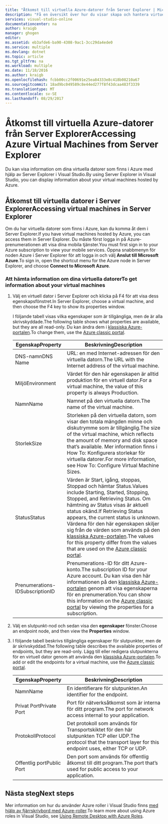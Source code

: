 ```yaml
---
title: "Åtkomst till virtuella Azure-datorer från Server Explorer | Microsoft Docs"
description: "Få en översikt över hur du visar skapa och hantera virtuella Azure-datorer (VM) i Server Explorer i Visual Studio."
services: visual-studio-online
documentationcenter: na
author: kraigb
manager: ghogen
editor: 
ms.assetid: eb3afde6-ba90-4308-9ac1-3cc29da4ede0
ms.service: multiple
ms.devlang: dotnet
ms.topic: article
ms.tgt_pltfrm: na
ms.workload: multiple
ms.date: 11/18/2016
ms.author: kraigb
ms.openlocfilehash: fcbb00cc2f00691e25ea84333e8c418b08210a67
ms.sourcegitcommit: 18ad9bc049589c8e44ed277f8f43dcaa483f3339
ms.translationtype: MT
ms.contentlocale: sv-SE
ms.lasthandoff: 08/29/2017
---
```

# <a name="accessing-azure-virtual-machines-from-server-explorer"></a><span data-ttu-id="ccf64-103">Åtkomst till virtuella Azure-datorer från Server Explorer</span><span class="sxs-lookup"><span data-stu-id="ccf64-103">Accessing Azure Virtual Machines from Server Explorer</span></span>
<span data-ttu-id="ccf64-104">Du kan visa information om dina virtuella datorer som finns i Azure med hjälp av Server Explorer i Visual Studio.</span><span class="sxs-lookup"><span data-stu-id="ccf64-104">By using Server Explorer in Visual Studio, you can display information about your virtual machines hosted by Azure.</span></span>

## <a name="accessing-virtual-machines-in-server-explorer"></a><span data-ttu-id="ccf64-105">Åtkomst till virtuella datorer i Server Explorer</span><span class="sxs-lookup"><span data-stu-id="ccf64-105">Accessing virtual machines in Server Explorer</span></span>
<span data-ttu-id="ccf64-106">Om du har virtuella datorer som finns i Azure, kan du komma åt dem i Server Explorer.</span><span class="sxs-lookup"><span data-stu-id="ccf64-106">If you have virtual machines hosted by Azure, you can access them in Server Explorer.</span></span> <span data-ttu-id="ccf64-107">Du måste först logga in på Azure-prenumerationen att visa dina mobila tjänster.</span><span class="sxs-lookup"><span data-stu-id="ccf64-107">You must first sign in to your Azure subscription to view your mobile services.</span></span> <span data-ttu-id="ccf64-108">Öppna snabbmenyn för noden Azure i Server Explorer för att logga in och välj **Anslut till Microsoft Azure**.</span><span class="sxs-lookup"><span data-stu-id="ccf64-108">To sign in, open the shortcut menu for the Azure node in Server Explorer, and choose **Connect to Microsoft Azure**.</span></span>

### <a name="to-get-information-about-your-virtual-machines"></a><span data-ttu-id="ccf64-109">Att hämta information om dina virtuella datorer</span><span class="sxs-lookup"><span data-stu-id="ccf64-109">To get information about your virtual machines</span></span>
1. <span data-ttu-id="ccf64-110">Välj en virtuell dator i Server Explorer och klicka på F4 för att visa dess egenskapsfönstret.</span><span class="sxs-lookup"><span data-stu-id="ccf64-110">In Server Explorer, choose a virtual machine, and then choose the F4 key to show its properties window.</span></span>
   
    <span data-ttu-id="ccf64-111">I följande tabell visas vilka egenskaper som är tillgängliga, men de är alla skrivskyddade.</span><span class="sxs-lookup"><span data-stu-id="ccf64-111">The following table shows what properties are available, but they are all read-only.</span></span> <span data-ttu-id="ccf64-112">Du kan ändra dem i [klassiska Azure-portalen](http://go.microsoft.com/fwlink/?LinkID=213885).</span><span class="sxs-lookup"><span data-stu-id="ccf64-112">To change them, use the [Azure classic portal](http://go.microsoft.com/fwlink/?LinkID=213885).</span></span>
   
   | <span data-ttu-id="ccf64-113">Egenskap</span><span class="sxs-lookup"><span data-stu-id="ccf64-113">Property</span></span> | <span data-ttu-id="ccf64-114">Beskrivning</span><span class="sxs-lookup"><span data-stu-id="ccf64-114">Description</span></span> |
   | --- | --- |
   | <span data-ttu-id="ccf64-115">DNS-namn</span><span class="sxs-lookup"><span data-stu-id="ccf64-115">DNS Name</span></span> |<span data-ttu-id="ccf64-116">URL: en med Internet-adressen för den virtuella datorn.</span><span class="sxs-lookup"><span data-stu-id="ccf64-116">The URL with the Internet address of the virtual machine.</span></span> |
   | <span data-ttu-id="ccf64-117">Miljö</span><span class="sxs-lookup"><span data-stu-id="ccf64-117">Environment</span></span> |<span data-ttu-id="ccf64-118">Värdet för den här egenskapen är alltid produktion för en virtuell dator.</span><span class="sxs-lookup"><span data-stu-id="ccf64-118">For a virtual machine, the value of this property is always Production.</span></span> |
   | <span data-ttu-id="ccf64-119">Namn</span><span class="sxs-lookup"><span data-stu-id="ccf64-119">Name</span></span> |<span data-ttu-id="ccf64-120">Namnet på den virtuella datorn.</span><span class="sxs-lookup"><span data-stu-id="ccf64-120">The name of the virtual machine.</span></span> |
   | <span data-ttu-id="ccf64-121">Storlek</span><span class="sxs-lookup"><span data-stu-id="ccf64-121">Size</span></span> |<span data-ttu-id="ccf64-122">Storleken på den virtuella datorn, som visar den totala mängden minne och diskutrymme som är tillgänglig.</span><span class="sxs-lookup"><span data-stu-id="ccf64-122">The size of the virtual machine, which reflects the amount of memory and disk space that’s available.</span></span> <span data-ttu-id="ccf64-123">Mer information finns i How To: Konfigurera storlekar för virtuella datorer.</span><span class="sxs-lookup"><span data-stu-id="ccf64-123">For more information, see How To: Configure Virtual Machine Sizes.</span></span> |
   | <span data-ttu-id="ccf64-124">Status</span><span class="sxs-lookup"><span data-stu-id="ccf64-124">Status</span></span> |<span data-ttu-id="ccf64-125">Värden är Start, igång, stoppas, Stoppad och hämtar Status.</span><span class="sxs-lookup"><span data-stu-id="ccf64-125">Values include Starting, Started, Stopping, Stopped, and Retrieving Status.</span></span> <span data-ttu-id="ccf64-126">Om hämtning av Status visas är aktuell status okänd.</span><span class="sxs-lookup"><span data-stu-id="ccf64-126">If Retrieving Status appears, the current status is unknown.</span></span> <span data-ttu-id="ccf64-127">Värdena för den här egenskapen skiljer sig från de värden som används på den [klassiska Azure-portalen](http://go.microsoft.com/fwlink/?LinkID=213885).</span><span class="sxs-lookup"><span data-stu-id="ccf64-127">The values for this property differ from the values that are used on the [Azure classic portal](http://go.microsoft.com/fwlink/?LinkID=213885).</span></span> |
   | <span data-ttu-id="ccf64-128">Prenumerations-ID</span><span class="sxs-lookup"><span data-stu-id="ccf64-128">SubscriptionID</span></span> |<span data-ttu-id="ccf64-129">Prenumerations-ID för ditt Azure-konto.</span><span class="sxs-lookup"><span data-stu-id="ccf64-129">The subscription ID for your Azure account.</span></span> <span data-ttu-id="ccf64-130">Du kan visa den här informationen på den [klassiska Azure-portalen](http://go.microsoft.com/fwlink/?LinkID=213885) genom att visa egenskaperna för en prenumeration.</span><span class="sxs-lookup"><span data-stu-id="ccf64-130">You can show this information on the [Azure classic portal](http://go.microsoft.com/fwlink/?LinkID=213885) by viewing the properties for a subscription.</span></span> |
2. <span data-ttu-id="ccf64-131">Välj en slutpunkt-nod och sedan visa den **egenskaper** fönster.</span><span class="sxs-lookup"><span data-stu-id="ccf64-131">Choose an endpoint node, and then view the **Properties** window.</span></span>
3. <span data-ttu-id="ccf64-132">I följande tabell beskrivs tillgängliga egenskaper för slutpunkter, men de är skrivskyddad.</span><span class="sxs-lookup"><span data-stu-id="ccf64-132">The following table describes the available properties of endpoints, but they are read-only.</span></span> <span data-ttu-id="ccf64-133">Lägg till eller redigera slutpunkterna för en virtuell dator genom att använda den [klassiska Azure-portalen](http://go.microsoft.com/fwlink/?LinkID=213885).</span><span class="sxs-lookup"><span data-stu-id="ccf64-133">To add or edit the endpoints for a virtual machine, use the [Azure classic portal](http://go.microsoft.com/fwlink/?LinkID=213885).</span></span> 
   
   | <span data-ttu-id="ccf64-134">Egenskap</span><span class="sxs-lookup"><span data-stu-id="ccf64-134">Property</span></span> | <span data-ttu-id="ccf64-135">Beskrivning</span><span class="sxs-lookup"><span data-stu-id="ccf64-135">Description</span></span> |
   | --- | --- |
   | <span data-ttu-id="ccf64-136">Namn</span><span class="sxs-lookup"><span data-stu-id="ccf64-136">Name</span></span> |<span data-ttu-id="ccf64-137">En identifierare för slutpunkten.</span><span class="sxs-lookup"><span data-stu-id="ccf64-137">An identifier for the endpoint.</span></span> |
   | <span data-ttu-id="ccf64-138">Privat Port</span><span class="sxs-lookup"><span data-stu-id="ccf64-138">Private Port</span></span> |<span data-ttu-id="ccf64-139">Port för nätverksåtkomst som är interna för ditt program.</span><span class="sxs-lookup"><span data-stu-id="ccf64-139">The port for network access internal to your application.</span></span> |
   | <span data-ttu-id="ccf64-140">Protokoll</span><span class="sxs-lookup"><span data-stu-id="ccf64-140">Protocol</span></span> |<span data-ttu-id="ccf64-141">Det protokoll som används för Transportskiktet för den här slutpunkten TCP eller UDP.</span><span class="sxs-lookup"><span data-stu-id="ccf64-141">The protocol that the transport layer for this endpoint uses, either TCP or UDP.</span></span> |
   | <span data-ttu-id="ccf64-142">Offentlig port</span><span class="sxs-lookup"><span data-stu-id="ccf64-142">Public Port</span></span> |<span data-ttu-id="ccf64-143">Den port som används för offentlig åtkomst till ditt program.</span><span class="sxs-lookup"><span data-stu-id="ccf64-143">The port that’s used for public access to your application.</span></span> |

## <a name="next-steps"></a><span data-ttu-id="ccf64-144">Nästa steg</span><span class="sxs-lookup"><span data-stu-id="ccf64-144">Next steps</span></span>
<span data-ttu-id="ccf64-145">Mer information om hur du använder Azure roller i Visual Studio finns [med hjälp av fjärrskrivbord med Azure-roller](vs-azure-tools-remote-desktop-roles.md).</span><span class="sxs-lookup"><span data-stu-id="ccf64-145">To learn more about using Azure roles in Visual Studio, see [Using Remote Desktop with Azure Roles](vs-azure-tools-remote-desktop-roles.md).</span></span>

